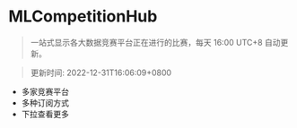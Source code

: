 # MLCompetitionHub

> 一站式显示各大数据竞赛平台正在进行的比赛，每天 16:00 UTC+8 自动更新。
  
> 更新时间: 2022-12-31T16:06:09+0800 

* 多家竞赛平台
* 多种订阅方式
* 下拉查看更多